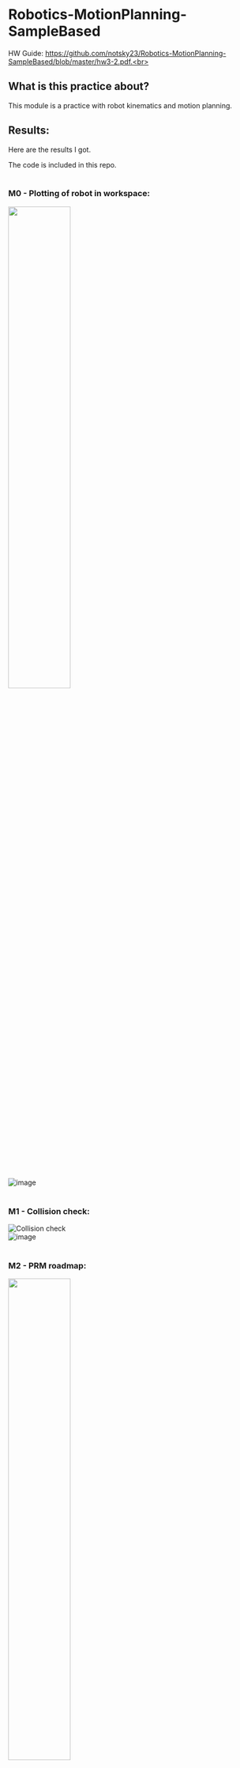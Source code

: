 # Robotics-MotionPlanning-SampleBased

HW Guide: https://github.com/notsky23/Robotics-MotionPlanning-SampleBased/blob/master/hw3-2.pdf.<br><br>

## What is this practice about?<br>

This module is a practice with robot kinematics and motion planning.<br>

## Results:<br>

Here are the results I got.<br>

The code is included in this repo.<br><br>

### M0 - Plotting of robot in workspace:<br>

<img src="https://user-images.githubusercontent.com/98131995/234774183-aa43c871-c027-4e08-88fc-be1bba319672.png" width=50% height=50%><br><br>
![image](https://user-images.githubusercontent.com/98131995/234774248-c49252f4-8ae4-4d06-8d06-47ec421bfb46.png)<br><br>

### M1 - Collision check:<br>

![Collision check](https://user-images.githubusercontent.com/98131995/234804794-a9d0423c-da91-469b-a42b-1b7e360637c8.gif)<br>
![image](https://user-images.githubusercontent.com/98131995/234805103-07ebc4bf-dc0b-4d7c-b578-de683460f071.png)<br><br>

### M2 - PRM roadmap:<br>

<img src="https://user-images.githubusercontent.com/98131995/234808635-f2054c30-9136-4eb5-a04c-9f4a5fa9309e.png" width=50% height=50%><br>
![image](https://user-images.githubusercontent.com/98131995/234813931-64be6011-5b31-462b-bd37-0302cfaa437d.png)<br>
![image](https://user-images.githubusercontent.com/98131995/234808181-4b135a6c-77bd-4b5b-bde8-e42f90289162.png)<br><br>

### M3 - PRM collision free path:<br>

![PRM](https://user-images.githubusercontent.com/98131995/234813017-be1d9443-e951-4066-95d4-73d7a4ce7a37.gif) <img src="https://user-images.githubusercontent.com/98131995/234811080-91b5ee2a-4bd5-4752-a334-f14e276752ed.png" width=50% height=50%><br>
![image](https://user-images.githubusercontent.com/98131995/234811312-6b2dd8a3-109b-4952-8c66-41ad7fcb6f86.png)<br><br>

### M4 - RRT:<br>

Only Alpha:<br>
<img src="https://user-images.githubusercontent.com/98131995/234815818-9843aeee-35a6-49ed-84aa-9a3144121026.png" width=60% height=60%><br>
![image](https://user-images.githubusercontent.com/98131995/234816173-feef4c87-8c8b-48bc-a205-836cf53cd7c6.png)<br><br>

With Beta:<br>
<img src="https://user-images.githubusercontent.com/98131995/234815499-a45d37da-7e40-485b-8535-3d420bdee277.png" width=60% height=60%><br>
![image](https://user-images.githubusercontent.com/98131995/234816305-f4b58cb6-5ae1-43ff-b14b-d93ec04f7564.png)<br><br>

![RRT](https://user-images.githubusercontent.com/98131995/234817938-2a2ed893-02f2-466c-ba1f-9457eb0a0376.gif)<br><br>

### M5 - RRT with smoothing:<br>

<img src="https://user-images.githubusercontent.com/98131995/234822512-26c17ad6-daab-48e2-bf56-9598eb1ae971.png" width=60% height=60%><br>
![image](https://user-images.githubusercontent.com/98131995/234821674-354a7dcf-64d1-4809-8a9f-d6c413398aac.png)<br>
![RRT w smoothing](https://user-images.githubusercontent.com/98131995/234821001-5791d375-0421-4016-bdd0-0d84674927a2.gif)<br><br>

### M6 - More chhallenging implementation of RRT:<br>

This implementation has 3 objects to avoid instead of 1 while traversing from start to goal.<br>

![image](https://user-images.githubusercontent.com/98131995/234825159-57ca6a2a-e64b-4b6e-be43-5fb86965dff0.png)<br>
![RRT w 3 globes](https://user-images.githubusercontent.com/98131995/234824781-d79013b4-cc17-473e-8501-f6079b4d037d.gif)<br><br>
